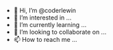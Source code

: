 - 👋 Hi, I’m @coderlewin
- 👀 I’m interested in ...
- 🌱 I’m currently learning ...
- 💞️ I’m looking to collaborate on ...
- 📫 How to reach me ...

<!---
coderlewin/coderlewin is a ✨ special ✨ repository because its `README.md` (this file) appears on your GitHub profile.
You can click the Preview link to take a look at your changes.
--->
